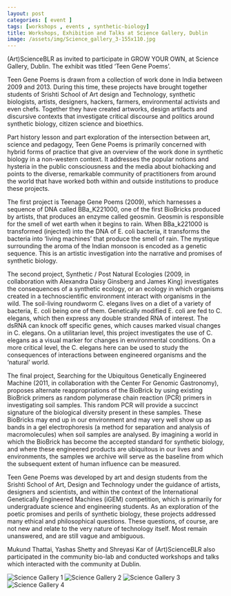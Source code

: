 ```yaml
---
layout: post
categories: [ event ]
tags: [workshops , events , synthetic-biology]
title: Workshops, Exhibition and Talks at Science Gallery, Dublin
image: /assets/img/Science_gallery_3-155x110.jpg
---
```

(Art)ScienceBLR as invited to participate in GROW YOUR OWN, at Science Gallery, Dublin. The exhibit was titled ‘Teen Gene Poems’.

Teen Gene Poems is drawn from a collection of work done in India between 2009 and 2013. During this time, these projects have brought together students of Srishti School of Art design and Technology, synthetic biologists, artists, designers, hackers, farmers, environmental activists and even chefs. Together they have created artworks, design artifacts and discursive contexts that investigate critical discourse and politics around synthetic biology, citizen science and bioethics.
<!--more-->
Part history lesson and part exploration of the intersection between art, science and pedagogy, Teen Gene Poems is primarily concerned with hybrid forms of practice that give an overview of the work done in synthetic biology in a non-western context. It addresses the popular notions and hysteria in the public consciousness and the media about biohacking and points to the diverse, remarkable community of practitioners from around the world that have worked both within and outside institutions to produce these projects.

The first project is Teenage Gene Poems (2009), which harnesses a sequence of DNA called BBa_K221000, one of the first BioBricks produced by artists, that produces an enzyme called geosmin. Geosmin is responsible for the smell of wet earth when it begins to rain. When BBa_k221000 is transformed (injected) into the DNA of E. coli bacteria, it transforms the bacteria into ‘living machines’ that produce the smell of rain. The mystique surrounding the aroma of the Indian monsoon is encoded as a genetic sequence. This is an artistic investigation into the narrative and promises of synthetic biology.

The second project, Synthetic / Post Natural Ecologies (2009, in collaboration with Alexandra Daisy Ginsberg and James King) investigates the consequences of a synthetic ecology, or an ecology in which organisms created in a technoscientific environment interact with organisms in the wild. The soil-living roundworm C. elegans lives on a diet of a variety of bacteria, E. coli being one of them. Genetically modified E. coli are fed to C. elegans, which then express any double stranded RNA of interest. The dsRNA can knock off specific genes, which causes marked visual changes in C. elegans. On a utilitarian level, this project investigates the use of C. elegans as a visual marker for changes in environmental conditions. On a more critical level, the C. elegans here can be used to study the consequences of interactions between engineered organisms and the ‘natural’ world.

The final project, Searching for the Ubiquitous Genetically Engineered Machine (2011, in collaboration with the Center For Genomic Gastronomy), proposes alternate reappropriations of the BioBrick by using existing BioBrick primers as random polymerase chain reaction (PCR) primers in investigating soil samples. This random PCR will provide a succinct signature of the biological diversity present in these samples. These BioBricks may end up in our environment and may very well show up as bands in a gel electrophoresis (a method for separation and analysis of macromolecules) when soil samples are analysed. By imagining a world in which the BioBrick has become the accepted standard for synthetic biology, and where these engineered products are ubiquitous in our lives and environments, the samples we archive will serve as the baseline from which the subsequent extent of human influence can be measured.

Teen Gene Poems was developed by art and design students from the Srishti School of Art, Design and Technology under the guidance of artists, designers and scientists, and within the context of the International Genetically Engineered Machines (iGEM) competition, which is primarily for undergraduate science and engineering students. As an exploration of the poetic promises and perils of synthetic biology, these projects addressed many ethical and philosophical questions. These questions, of course, are not new and relate to the very nature of technology itself. Most remain unanswered, and are still vague and ambiguous.

Mukund Thattai, Yashas Shetty and Shreyasi Kar of (Art)ScienceBLR also participated in the community bio-lab and conducted workshops and talks which interacted with the community at Dublin.

![Science Gallery 1]({{site.baseurl}}/assets/img/Science_gallery_1-1024x576.jpg)
![Science Gallery 2]({{site.baseurl}}/assets/img/Science_gallery_4-1024x569.jpg)
![Science Gallery 3]({{site.baseurl}}/assets/img/Science_gallery_2-1024x576.jpg)
![Science Gallery 4]({{site.baseurl}}/assets/img/Science_gallery_3.jpg)
